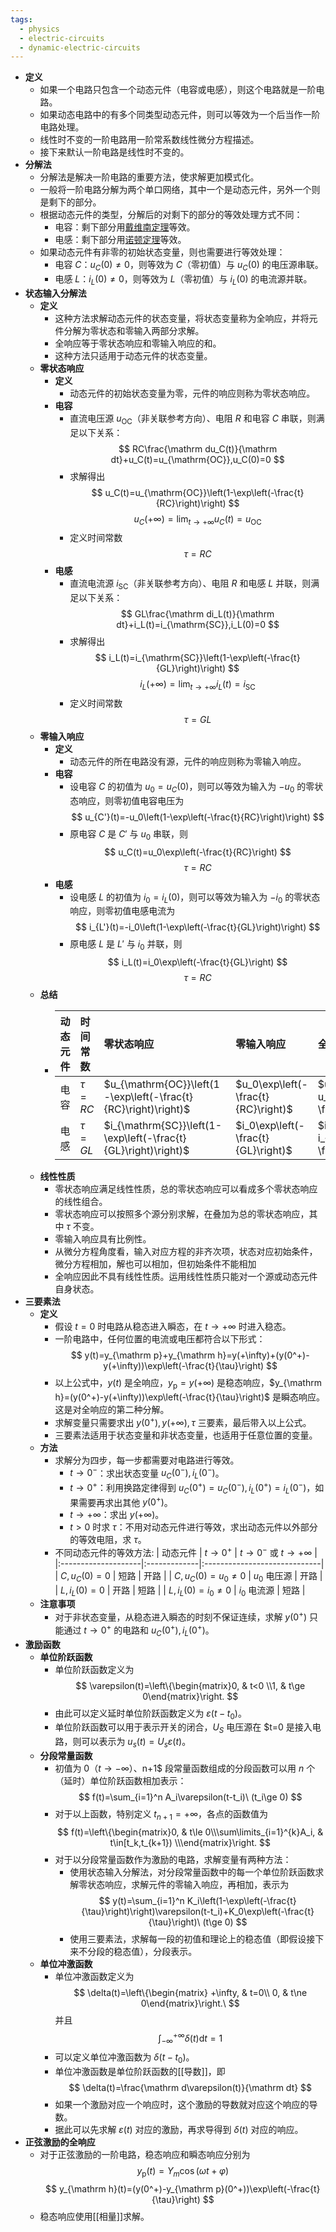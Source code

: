 ```yaml
---
tags:
  - physics
  - electric-circuits
  - dynamic-electric-circuits
---
```


- **定义**
	- 如果一个电路只包含一个动态元件（电容或电感），则这个电路就是一阶电路。
	- 如果动态电路中的有多个同类型动态元件，则可以等效为一个后当作一阶电路处理。
	- 线性时不变的一阶电路用一阶常系数线性微分方程描述。
	- 接下来默认一阶电路是线性时不变的。
- **分解法**
	- 分解法是解决一阶电路的重要方法，使求解更加模式化。
	- 一般将一阶电路分解为两个单口网络，其中一个是动态元件，另外一个则是剩下的部分。
	- 根据动态元件的类型，分解后的对剩下的部分的等效处理方式不同：
		- 电容：剩下部分用[戴维南定理](等效电路#^x67b2w)等效。
		- 电感：剩下部分用[诺顿定理](等效电路#^nifovy)等效。
	- 如果动态元件有非零的初始状态变量，则也需要进行等效处理：
		- 电容 $C$：$u_C(0)\ne 0$，则等效为 $C$（零初值）与 $u_C(0)$ 的电压源串联。
		- 电感 $L$：$i_L(0)\ne 0$，则等效为 $L$（零初值）与 $i_L(0)$ 的电流源并联。
- **状态输入分解法**
	- **定义**
		- 这种方法求解动态元件的状态变量，将状态变量称为全响应，并将元件分解为零状态和零输入两部分求解。
		- 全响应等于零状态响应和零输入响应的和。
		- 这种方法只适用于动态元件的状态变量。
	- **零状态响应**
		- **定义**
			- 动态元件的初始状态变量为零，元件的响应则称为零状态响应。
		- **电容**
			- 直流电压源 $u_{\mathrm{OC}}$（非关联参考方向）、电阻 $R$ 和电容 $C$ 串联，则满足以下关系：
			  $$
			  RC\frac{\mathrm du_C(t)}{\mathrm dt}+u_C(t)=u_{\mathrm{OC}},u_C(0)=0
			  $$
			- 求解得出
			  $$
			  u_C(t)=u_{\mathrm{OC}}\left(1-\exp\left(-\frac{t}{RC}\right)\right)
			  $$
			  $$
			  u_C(+\infty)=\lim_{t\to+\infty}u_C(t)=u_{\mathrm{OC}}
			  $$
			- 定义时间常数
			  $$
			  \tau=RC
			  $$
		- **电感**
			- 直流电流源 $i_{\mathrm{SC}}$（非关联参考方向）、电阻 $R$ 和电感 $L$ 并联，则满足以下关系：
			  $$
			  GL\frac{\mathrm di_L(t)}{\mathrm dt}+i_L(t)=i_{\mathrm{SC}},i_L(0)=0
			  $$
			- 求解得出
			  $$
			  i_L(t)=i_{\mathrm{SC}}\left(1-\exp\left(-\frac{t}{GL}\right)\right)
			  $$
			  $$
			  i_L(+\infty)=\lim_{t\to+\infty}i_L(t)=i_{\mathrm{SC}}
			  $$
			- 定义时间常数
			  $$
			  \tau=GL
			  $$
	- **零输入响应**
		- **定义**
			- 动态元件的所在电路没有源，元件的响应则称为零输入响应。
		- **电容**
			- 设电容 $C$ 的初值为 $u_0=u_C(0)$，则可以等效为输入为 $-u_0$ 的零状态响应，则零初值电容电压为
			  $$
			  u_{C'}(t)=-u_0\left(1-\exp\left(-\frac{t}{RC}\right)\right)
			  $$
			- 原电容 $C$ 是 $C'$ 与 $u_0$ 串联，则
			  $$
			  u_C(t)=u_0\exp\left(-\frac{t}{RC}\right)
			  $$
			  $$
			  \tau=RC
			  $$
		- **电感**
			- 设电感 $L$ 的初值为 $i_0=i_L(0)$，则可以等效为输入为 $-i_0$ 的零状态响应，则零初值电感电流为
			  $$
			  i_{L'}(t)=-i_0\left(1-\exp\left(-\frac{t}{GL}\right)\right)
			  $$
			- 原电感 $L$ 是 $L'$ 与 $i_0$ 并联，则
			  $$
			  i_L(t)=i_0\exp\left(-\frac{t}{GL}\right)
			  $$
			  $$
			  \tau=RC
			  $$
	- **总结**
		- | 动态元件 | 时间常数  | 零状态响应                                                     | 零输入响应                          | 全响应                                                                |
		  |:--------:|:----------|:---------------------------------------------------------------|:------------------------------------|:----------------------------------------------------------------------|
		  | 电容     | $\tau=RC$ | $u_{\mathrm{OC}}\left(1-\exp\left(-\frac{t}{RC}\right)\right)$ | $u_0\exp\left(-\frac{t}{RC}\right)$ | $u_{\mathrm{OC}}+(u_0-u_{\mathrm{OC}})\exp\left(-\frac{t}{RC}\right)$ |
		  | 电感     | $\tau=GL$ | $i_{\mathrm{SC}}\left(1-\exp\left(-\frac{t}{GL}\right)\right)$ | $i_0\exp\left(-\frac{t}{GL}\right)$ | $i_{\mathrm{SC}}+(i_0-i_{\mathrm{SC}})\exp\left(-\frac{t}{GL}\right)$ |
	- **线性性质**
		- 零状态响应满足线性性质，总的零状态响应可以看成多个零状态响应的线性组合。
		- 零状态响应可以按照多个源分别求解，在叠加为总的零状态响应，其中 $\tau$ 不变。
		- 零输入响应具有比例性。
		- 从微分方程角度看，输入对应方程的非齐次项，状态对应初始条件，微分方程相加，解也可以相加，但初始条件不能相加
		- 全响应因此不具有线性性质。运用线性性质只能对一个源或动态元件自身状态。
- **三要素法**
	- **定义**
		- 假设 $t=0$ 时电路从稳态进入瞬态，在 $t\to +\infty$ 时进入稳态。
		- 一阶电路中，任何位置的电流或电压都符合以下形式：
		  $$
		  y(t)=y_{\mathrm p}+y_{\mathrm h}=y(+\infty)+(y(0^+)-y(+\infty))\exp\left(-\frac{t}{\tau}\right)
		  $$
		- 以上公式中，$y(t)$ 是全响应，$y_{\mathrm p}=y(+\infty)$ 是稳态响应，$y_{\mathrm h}=(y(0^+)-y(+\infty))\exp\left(-\frac{t}{\tau}\right)$ 是瞬态响应。这是对全响应的第二种分解。
		- 求解变量只需要求出 $y(0^+),y(+\infty),\tau$ 三要素，最后带入以上公式。
		- 三要素法适用于状态变量和非状态变量，也适用于任意位置的变量。
	- **方法**
		- 求解分为四步，每一步都需要对电路进行等效。
			- $t\to 0^-$：求出状态变量 $u_C(0^-),i_L(0^-)$。
			- $t\to 0^+$：利用换路定律得到 $u_C(0^+)=u_C(0^-),i_L(0^+)=i_L(0^-)$，如果需要再求出其他 $y(0^+)$。
			- $t\to +\infty$：求出 $y(+\infty)$。
			- $t>0$ 时求 $\tau$：不用对动态元件进行等效，求出动态元件以外部分的等效电阻，求 $\tau$。
		- 不同动态元件的等效方法:
		  | 动态元件            | $t\to 0^+$   | $t\to 0^-$ 或 $t\to +\infty$ |
		  |:--------------------|:-------------|:-----------------------------|
		  | $C,u_C(0)=0$        | 短路         | 开路                         |
		  | $C,u_C(0)=u_0\ne 0$ | $u_0$ 电压源 | 开路                         |
		  | $L,i_L(0)=0$        | 开路         | 短路                         |
		  | $L,i_L(0)=i_0\ne 0$ | $i_0$ 电流源 | 短路                         |
	- **注意事项**
		- 对于非状态变量，从稳态进入瞬态的时刻不保证连续，求解 $y(0^+)$ 只能通过 $t\to 0^+$ 的电路和 $u_C(0^+),i_L(0^+)$。
- **激励函数**
	- **单位阶跃函数**
		- 单位阶跃函数定义为
		  $$
		  \varepsilon(t)=\left\{\begin{matrix}0, & t<0 \\1, & t\ge 0\end{matrix}\right.
		  $$
		- 由此可以定义延时单位阶跃函数定义为 $\varepsilon(t-t_0)$。
		- 单位阶跃函数可以用于表示开关的闭合，$U_S$ 电压源在 $t=0 是接入电路，则可以表示为 $u_s(t)=U_s\varepsilon(t)$。
	- **分段常量函数**
		- 初值为 $0$（$t\to -\infty）、$n+1$ 段常量函数组成的分段函数可以用 $n$ 个（延时）单位阶跃函数相加表示：
		  $$
		  f(t)=\sum_{i=1}^n A_i\varepsilon(t-t_i)\ (t_i\ge 0)
		  $$
		- 对于以上函数，特别定义 $t_{n+1}=+\infty$，各点的函数值为
		  $$
		  f(t)=\left\{\begin{matrix}0, & t\le 0\\\sum\limits_{i=1}^{k}A_i, & t\in[t_k,t_{k+1}) \\\end{matrix}\right.
		  $$
		- 对于以分段常量函数作为激励的电路，求解变量有两种方法：
			- 使用状态输入分解法，对分段常量函数中的每一个单位阶跃函数求解零状态响应，求解元件的零输入响应，再相加，表示为
			  $$
			  y(t)=\sum_{i=1}^n K_i\left(1-\exp\left(-\frac{t}{\tau}\right)\right)\varepsilon(t-t_i)+K_0\exp\left(-\frac{t}{\tau}\right)\ (t\ge 0)
			  $$
			- 使用三要素法，求解每一段的初值和理论上的稳态值（即假设接下来不分段的稳态值），分段表示。
	- **单位冲激函数**
		- 单位冲激函数定义为
		  $$
		  \delta(t)=\left\{\begin{matrix} +\infty, & t=0\\ 0, & t\ne 0\end{matrix}\right.\
		  $$
		  并且
		  $$
		  \int_{-\infty}^{+\infty}\delta(t)\mathrm dt=1
		  $$
		- 可以定义单位冲激函数为 $\delta(t-t_0)$。
		- 单位冲激函数是单位阶跃函数的[[导数]]，即
		  $$
		  \delta(t)=\frac{\mathrm d\varepsilon(t)}{\mathrm dt}
		  $$
		- 如果一个激励对应一个响应时，这个激励的导数就对应这个响应的导数。
		- 据此可以先求解 $\varepsilon(t)$ 对应的激励，再求导得到 $\delta(t)$ 对应的响应。
- **正弦激励的全响应**
	- 对于正弦激励的一阶电路，稳态响应和瞬态响应分别为
	  $$
	  y_{\mathrm p}(t)=Y_m\cos(\omega t+\varphi)
	  $$
	  $$
	  y_{\mathrm h}(t)=(y(0^+)-y_{\mathrm p}(0^+))\exp\left(-\frac{t}{\tau}\right)
	  $$
	- 稳态响应使用[[相量]]求解。
